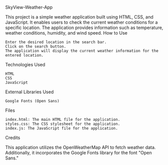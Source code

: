 SkyView-Weather-App

This project is a simple weather application built using HTML, CSS, and JavaScript. It enables users to check the current weather conditions for a specific location. The application provides information such as temperature, weather conditions, humidity, and wind speed.
How to Use

    Enter the desired location in the search bar.
    Click on the search button.
    The application will display the current weather information for the entered location.

Technologies Used

    HTML
    CSS
    JavaScript

External Libraries Used

    Google Fonts (Open Sans)

Files

    index.html: The main HTML file for the application.
    styles.css: The CSS stylesheet for the application.
    index.js: The JavaScript file for the application.

Credits

This application utilizes the OpenWeatherMap API to fetch weather data. Additionally, it incorporates the Google Fonts library for the font "Open Sans."
